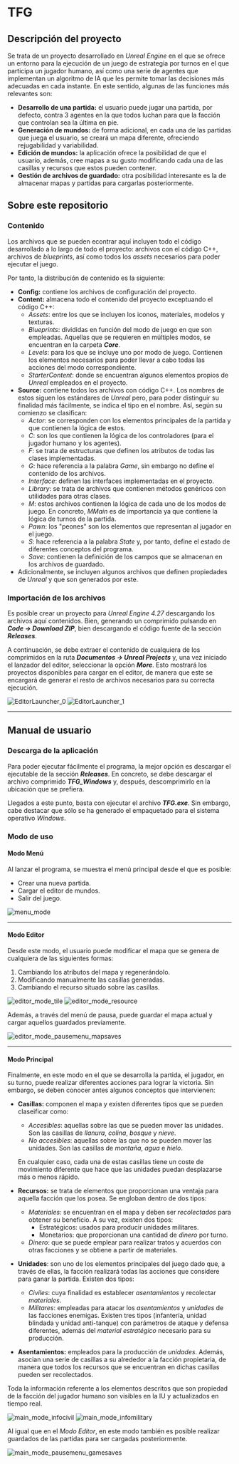 # TFG

## Descripción del proyecto

Se trata de un proyecto desarrollado en _Unreal Engine_ en el que se ofrece un entorno para la ejecución de un juego de estrategia por turnos en el que participa un jugador humano, así como una serie de agentes que implementan un algoritmo de IA que les permite tomar las decisiones más adecuadas en cada instante. En este sentido, algunas de las funciones más relevantes son:

- **Desarrollo de una partida:** el usuario puede jugar una partida, por defecto, contra 3 agentes en la que todos luchan para que la facción que controlan sea la última en pie.
- **Generación de mundos:** de forma adicional, en cada una de las partidas que juega el usuario, se creará un mapa diferente, ofreciendo rejugabilidad y variabilidad.
- **Edición de mundos:** la aplicación ofrece la posibilidad de que el usuario, además, cree mapas a su gusto modificando cada una de las casillas y recursos que estos pueden contener.
- **Gestión de archivos de guardado:** otra posibilidad interesante es la de almacenar mapas y partidas para cargarlas posteriormente.

## Sobre este repositorio

### Contenido

Los archivos que se pueden econtrar aquí incluyen todo el código desarrollado a lo largo de todo el proyecto: archivos con el código C++, archivos de _blueprints_, así como todos los _assets_ necesarios para poder ejecutar el juego.

Por tanto, la distribución de contenido es la siguiente:

- **Config:** contiene los archivos de configuración del proyecto.
- **Content:** almacena todo el contenido del proyecto exceptuando el código C++:
  - _Assets_: entre los que se incluyen los iconos, materiales, modelos y texturas.
  - _Blueprints_: divididas en función del modo de juego en que son empleadas. Aquellas que se requieren en múltiples modos, se encuentran en la carpeta **_Core_**.
  - _Levels_: para los que se incluye uno por modo de juego. Contienen los elementos necesarios para poder llevar a cabo todas las acciones del modo correspondiente.
  - _StarterContent_: donde se encuentran algunos elementos propios de _Unreal_ empleados en el proyecto.
- **Source:** contiene todos los archivos con código C++. Los nombres de estos siguen los estándares de _Unreal_ pero, para poder distinguir su finalidad más fácilmente, se indica el tipo en el nombre. Así, según su comienzo se clasifican:
  - _Actor_: se corresponden con los elementos principales de la partida y que contienen la lógica de estos.
  - _C_: son los que contienen la lógica de los controladores (para el jugador humano y los agentes).
  - _F_: se trata de estructuras que definen los atributos de todas las clases implementadas.
  - _G_: hace referencia a la palabra _Game_, sin embargo no define el contenido de los archivos.
  - _Interface_: definen las interfaces implementadas en el proyecto.
  - _Library_: se trata de archivos que contienen métodos genéricos con utilidades para otras clases.
  - _M_: estos archivos contienen la lógica de cada uno de los modos de juego. En concreto, _MMain_ es de importancia ya que contiene la lógica de turnos de la partida.
  - _Pawn_: los "peones" son los elementos que representan al jugador en el juego.
  - _S_: hace referencia a la palabra _State_ y, por tanto, define el estado de diferentes conceptos del programa.
  - _Save_: contienen la definición de los campos que se almacenan en los archivos de guardado.
- Adicionalmente, se incluyen algunos archivos que definen propiedades de _Unreal_ y que son generados por este.

### Importación de los archivos

Es posible crear un proyecto para _Unreal Engine 4.27_ descargando los archivos aquí contenidos. Bien, generando un comprimido pulsando en **_Code &rarr; Download ZIP_**, bien descargando el código fuente de la sección **_Releases_**.

A continuación, se debe extraer el contenido de cualquiera de los comprimidos en la ruta **_Documentos &rarr; Unreal Projects_** y, una vez iniciado el lanzador del editor, seleccionar la opción **_More_**. Esto mostrará los proyectos disponibles para cargar en el editor, de manera que este se encargará de generar el resto de archivos necesarios para su correcta ejecución.

![EditorLauncher_0](https://github.com/user-attachments/assets/a8f83dd0-1da9-4c1a-9825-9445731ab73a)
![EditorLauncher_1](https://github.com/user-attachments/assets/8b808d47-4c2c-475a-b05a-9e678bf69f6a)

--- 

## Manual de usuario

### Descarga de la aplicación

Para poder ejecutar fácilmente el programa, la mejor opción es descargar el ejecutable de la sección **_Releases_**. En concreto, se debe descargar el archivo comprimido **_TFG_Windows_** y, después, descomprimirlo en la ubicación que se prefiera.

Llegados a este punto, basta con ejecutar el archivo **_TFG.exe_**. Sin embargo, cabe destacar que sólo se ha generado el empaquetado para el sistema operativo _Windows_.

### Modo de uso

#### Modo Menú

Al lanzar el programa, se muestra el menú principal desde el que es posible:

- Crear una nueva partida.
- Cargar el editor de mundos.
- Salir del juego.

![menu_mode](https://github.com/user-attachments/assets/f15b8e59-23cf-4ee0-9d3e-371faed4623d)

--- 

#### Modo Editor

Desde este modo, el usuario puede modificar el mapa que se genera de cualquiera de las siguientes formas:

1. Cambiando los atributos del mapa y regenerándolo.
2. Modificando manualmente las casillas generadas.
3. Cambiando el recurso situado sobre las casillas.

![editor_mode_tile](https://github.com/user-attachments/assets/88307334-2609-4d29-825b-affe346e7788)
![editor_mode_resource](https://github.com/user-attachments/assets/4e29296f-21cc-477f-afb1-66efecc90f68)

Además, a través del menú de pausa, puede guardar el mapa actual y cargar aquellos guardados previamente.

![editor_mode_pausemenu_mapsaves](https://github.com/user-attachments/assets/1f2061a8-4cac-4b9a-8b04-ba8b6cba0c9a)

--- 

#### Modo Principal

Finalmente, en este modo en el que se desarrolla la partida, el jugador, en su turno, puede realizar diferentes acciones para lograr la victoria. Sin embargo, se deben conocer antes algunos conceptos que intervienen:

- **Casillas:** componen el mapa y existen diferentes tipos que se pueden claseificar como:
  - _Accesibles_: aquellas sobre las que se pueden mover las unidades. Son las casillas de _llanura_, _colina_, _bosque_ y _nieve_.
  - _No accesibles_: aquellas sobre las que no se pueden mover las unidades. Son las casillas de _montaña_, _agua_ e _hielo_.
  
  En cualquier caso, cada una de estas casillas tiene un coste de movimiento diferente que hace que las unidades puedan desplazarse más o menos rápido.
- **Recursos:** se trata de elementos que proporcionan una ventaja para aquella facción que los posea. Se engloban dentro de dos tipos:
  - _Materiales_: se encuentran en el mapa y deben ser _recolectados_ para obtener su beneficio. A su vez, existen dos tipos:
    - Estratégicos: usados para producir unidades militares.
    - Monetarios: que proporcionan una cantidad de _dinero_ por turno.
  - _Dinero_: que se puede emplear para realizar tratos y acuerdos con otras facciones y se obtiene a partir de materiales.
- **Unidades**: son uno de los elementos principales del juego dado que, a través de ellas, la facción realizará todas las acciones que considere para ganar la partida. Existen dos tipos:
  - _Civiles_: cuya finalidad es establecer _asentamientos_ y recolectar _materiales_.
  - _Militares_: empleadas para atacar los _asentamientos_ y _unidades_ de las facciones enemigas. Existen tres tipos (infantería, unidad blindada y unidad anti-tanque) con parámetros de ataque y defensa diferentes, además del _material estratégico_ necesario para su producción.
- **Asentamientos:** empleados para la producción de _unidades_. Además, asocian una serie de casillas a su alrededor a la facción propietaria, de manera que todos los recursos que se encuentran en dichas casillas pueden ser recolectados.

Toda la información referente a los elementos descritos que son propiedad de la facción del jugador humano son visibles en la IU y actualizados en tiempo real.

![main_mode_infocivil](https://github.com/user-attachments/assets/d70fab3b-14e6-4e8c-8c17-6cefd8563dc3)
![main_mode_infomilitary](https://github.com/user-attachments/assets/9e6b02a7-8f9a-4b90-9820-60324299197d)

Al igual que en el _Modo Editor_, en este modo también es posible realizar guardados de las partidas para ser cargadas posteriormente.

![main_mode_pausemenu_gamesaves](https://github.com/user-attachments/assets/19c9bdab-aa37-4595-9afb-5a7e7c1a7a38)
